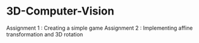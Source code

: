 # 3D-Computer-Vision

 Assignment 1 : Creating a simple game
 Assignment 2 : Implementing affine transformation and 3D rotation
